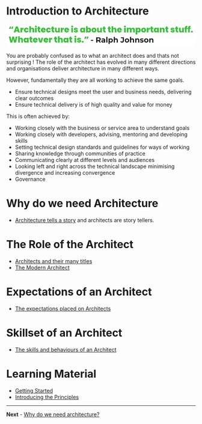# Introduction to Architecture

![Quote](../images/architecture_quote_1.png)

You are probably confused as to what an architect does and thats not surprising ! The role of the architect has evolved in many different directions and organisations deliver architecture in many different ways.

However, fundamentally they are all working to achieve the same goals.

 - Ensure technical designs meet the user and business needs, delivering clear outcomes
 - Ensure technical delivery is of high quality and value for money

This is often achieved by:

 - Working closely with the business or service area to understand goals
 - Working closely with developers, advising, mentoring and developing skills
 - Setting technical design standards and guidelines for ways of working
 - Sharing knowledge through communities of practice
 - Communicating clearly at different levels and audiences
 - Looking left and right across the technical landscape minimising divergence and increasing convergence
 - Governance

# Why do we need Architecture

- [Architecture tells a story](./why_do_we_need_architecture.md) and architects are story tellers.

# The Role of the Architect

- [Architects and their many titles](./the_role_of_an_architect.md)
- [The Modern Architect](./the_digital_architect.md)

# Expectations of an Architect

- [The expectations placed on Architects](./expectations_of_an_architect.md)

# Skillset of an Architect

- [The skills and behaviours of an Architect](./skills_of_an_architect.md)

# Learning Material

- [Getting Started](./getting_started.md)
- [Introducing the Principles](./introducing_the_principles.md)

---
**Next** - [Why do we need architecture?](why_do_we_need_architecture.md)
